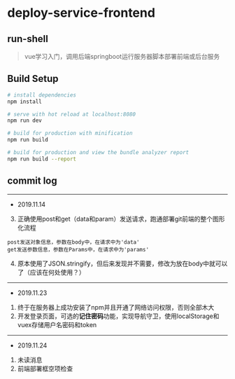 # deploy-service-frontend

## run-shell

> vue学习入门，调用后端springboot运行服务器脚本部署前端或后台服务

## Build Setup

``` bash
# install dependencies
npm install

# serve with hot reload at localhost:8080
npm run dev

# build for production with minification
npm run build

# build for production and view the bundle analyzer report
npm run build --report
```

## commit log

---
- 2019.11.14
3. 正确使用post和get（data和param）发送请求，跑通部署git前端的整个图形化流程
```
post发送对象信息，参数在body中，在请求中为'data'
get发送参数信息，参数在Params中，在请求中为'params'
```
4. 原本使用了JSON.stringify，但后来发现并不需要，修改为放在body中就可以了（应该在何处使用？）

---
- 2019.11.23
1. 终于在服务器上成功安装了npm并且开通了网络访问权限，否则全部木大
2. 开发登录页面，可选的**记住密码**功能，实现导航守卫，使用localStorage和vuex存储用户名密码和token

---
- 2019.11.24
1. 未读消息
2. 前端部署框空项检查
